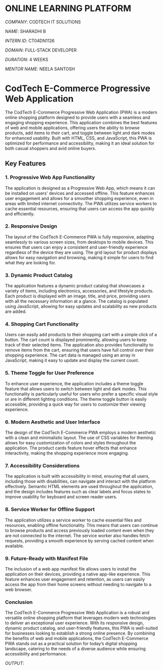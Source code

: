 # ONLINE LEARNING PLATFORM

*COMPANY*: CODTECH IT SOLUTIONS

*NAME*: SHARADHI B

*INTERN ID*: CT04DN1126

*DOMAIN*: FULL-STACK DEVELOPER  

*DURATION*: 4 WEEKS

*MENTOR NAME*: NEELA SANTOSH

# CodTech E-Commerce Progressive Web Application

The CodTech E-Commerce Progressive Web Application (PWA) is a modern online shopping platform designed to provide users with a seamless and engaging shopping experience. This application combines the best features of web and mobile applications, offering users the ability to browse products, add items to their cart, and toggle between light and dark modes for enhanced usability. Built with HTML, CSS, and JavaScript, this PWA is optimized for performance and accessibility, making it an ideal solution for both casual shoppers and avid online buyers.

## Key Features

### 1. **Progressive Web App Functionality**
The application is designed as a Progressive Web App, which means it can be installed on users' devices and accessed offline. This feature enhances user engagement and allows for a smoother shopping experience, even in areas with limited internet connectivity. The PWA utilizes service workers to cache essential resources, ensuring that users can access the app quickly and efficiently.

### 2. **Responsive Design**
The layout of the CodTech E-Commerce PWA is fully responsive, adapting seamlessly to various screen sizes, from desktops to mobile devices. This ensures that users can enjoy a consistent and user-friendly experience regardless of the device they are using. The grid layout for product displays allows for easy navigation and browsing, making it simple for users to find what they are looking for.

### 3. **Dynamic Product Catalog**
The application features a dynamic product catalog that showcases a variety of items, including electronics, accessories, and lifestyle products. Each product is displayed with an image, title, and price, providing users with all the necessary information at a glance. The catalog is populated using JavaScript, allowing for easy updates and scalability as new products are added.

### 4. **Shopping Cart Functionality**
Users can easily add products to their shopping cart with a simple click of a button. The cart count is displayed prominently, allowing users to keep track of their selected items. The application also provides functionality to remove items from the cart, ensuring that users have full control over their shopping experience. The cart data is managed using an array in JavaScript, making it easy to update and display the current count.

### 5. **Theme Toggle for User Preference**
To enhance user experience, the application includes a theme toggle feature that allows users to switch between light and dark modes. This functionality is particularly useful for users who prefer a specific visual style or are in different lighting conditions. The theme toggle button is easily accessible, providing a quick way for users to customize their viewing experience.

### 6. **Modern Aesthetic and User Interface**
The design of the CodTech E-Commerce PWA employs a modern aesthetic with a clean and minimalistic layout. The use of CSS variables for theming allows for easy customization of colors and styles throughout the application. The product cards feature hover effects that enhance interactivity, making the shopping experience more engaging.

### 7. **Accessibility Considerations**
The application is built with accessibility in mind, ensuring that all users, including those with disabilities, can navigate and interact with the platform effectively. Semantic HTML elements are used throughout the application, and the design includes features such as clear labels and focus states to improve usability for keyboard and screen reader users.

### 8. **Service Worker for Offline Support**
The application utilizes a service worker to cache essential files and resources, enabling offline functionality. This means that users can continue to browse products and access previously loaded content even when they are not connected to the internet. The service worker also handles fetch requests, providing a smooth experience by serving cached content when available.

### 9. **Future-Ready with Manifest File**
The inclusion of a web app manifest file allows users to install the application on their devices, providing a native app-like experience. This feature enhances user engagement and retention, as users can easily access the app from their home screens without needing to navigate to a web browser.

### Conclusion
The CodTech E-Commerce Progressive Web Application is a robust and versatile online shopping platform that leverages modern web technologies to deliver an exceptional user experience. With its responsive design, dynamic product catalog, and user-friendly features, this PWA is well-suited for businesses looking to establish a strong online presence. By combining the benefits of web and mobile applications, the CodTech E-Commerce PWA stands out as a practical solution for today’s digital shopping landscape, catering to the needs of a diverse audience while ensuring accessibility and performance.


*OUTPUT*:
